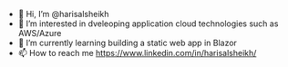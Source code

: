 - 👋 Hi, I’m @harisalsheikh
- 👀 I’m interested in dveleoping application cloud technologies such as AWS/Azure
- 🌱 I’m currently learning building a static web app in Blazor
- 📫 How to reach me https://www.linkedin.com/in/harisalsheikh/ 

<!---
harisalsheikh/harisalsheikh is a ✨ special ✨ repository because its `README.md` (this file) appears on your GitHub profile.
You can click the Preview link to take a look at your changes.
--->
